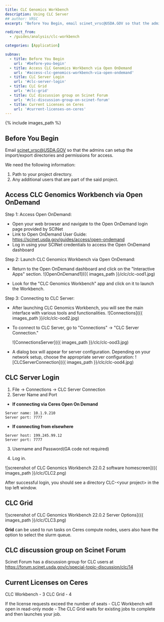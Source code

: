 ```yaml
---
title: CLC Genomics Workbench
description: Using CLC Server
## author: VRSC
excerpt: "Before You Begin, email scinet_vrsc@USDA.GOV so that the admins can setup the import/export directories and permissions for access."

redirect_from: 
  - /guides/analysis/clc-workbench

categories: [Application]

subnav:
  - title: Before You Begin
    url: '#before-you-begin'
  - title: Access CLC Genomics Workbench via Open OnDemand
    url: '#access-clc-genomics-workbench-via-open-ondemand'
  - title: CLC Server Login
    url: '#clc-server-login'
  - title: CLC Grid
    url: '#clc-grid'
  - title: CLC discussion group on Scinet Forum
    url: '#clc-discussion-group-on-scinet-forum'
  - title: Current Licenses on Ceres
    url: '#current-licenses-on-ceres'  
---
```


{% include images_path %}




## Before You Begin

Email [scinet_vrsc@USDA.GOV](mailto:scinet_vrsc@USDA.GOV?subject=CLC%20setup) so that the admins can setup the import/export directories and permissions for access.

We need the following information:
1.	Path to your project directory.
2.	Any additional users that are part of the said project. 

## Access CLC Genomics Workbench via Open OnDemand

Step 1: Access Open OnDemand:

* Open your web browser and navigate to the Open OnDemand login page provided by SCINet
* Link to Open OnDemand User Guide: https://scinet.usda.gov/guides/access/open-ondemand
* Log in using your SCINet credentials to access the Open OnDemand dashboard

Step 2: Launch CLC Genomics Workbench via Open OnDemand:

* Return to the Open OnDemand dashboard and click on the "Interactive Apps" section.
 ![OpenOnDemand1]({{ images_path }}/clc/clc-ood1.jpg)

* Look for the "CLC Genomics Workbench" app and click on it to launch the Workbench.

Step 3: Connecting to CLC Server:

* After launching CLC Genomics Workbench, you will see the main interface with various tools and functionalities.
  ![Connections]({{ images_path }}/clc/clc-ood2.jpg)

* To connect to CLC Server, go to "Connections" -> "CLC Server Connection."

  ![ConnectionsServer]({{ images_path }}/clc/clc-ood3.jpg)

* A dialog box will appear for server configuration. Depending on your network setup, choose the appropriate server configuration:
  ![CLCServerConnection]({{ images_path }}/clc/clc-ood4.jpg)

## CLC Server Login

1.	File -> Connections -> CLC Server Connection
2.	Server Name and Port
	
  * **If connecting via Ceres Open On Demand**
```
Server name: 10.1.9.210
Server port: 7777
```
  * **If connecting from elsewhere**
```
Server host: 199.245.99.12
Server port: 7777
```
3.	Username and Password(GA code not required) 

4.	Log in.

![screenshot of CLC Genomics Workbench 22.0.2 software homescreen]({{ images_path }}/clc/CLC2.png)

After successful login, you should see a directory CLC-\<your project> in the top left window.

## CLC Grid

![screenshot of CLC Genomics Workbench 22.0.2 Server Options]({{ images_path }}/clc/CLC3.png)

**Grid** can be used to run tasks on Ceres compute nodes, users also have the option to select the slurm queue. 

## CLC discussion group on Scinet Forum

Scinet Forum has a discussion group for CLC users at https://forum.scinet.usda.gov/c/special-topic-discussion/clc/14

## Current Licenses on Ceres

CLC Workbench - 3
CLC Grid - 4

If the license requests exceed the number of seats -  CLC Workbench will open in read-only mode - The CLC Grid waits for existing jobs to complete and then launches your job. 

   
